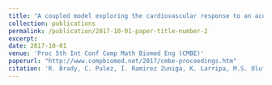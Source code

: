 ```yaml
---
title: "A coupled model exploring the cardiovascular response to an acute inflammatory event"
collection: publications
permalink: /publication/2017-10-01-paper-title-number-2
excerpt: 
date: 2017-10-01
venue: 'Proc 5th Int Conf Comp Math Biomed Eng (CMBE)'
paperurl: "http://www.compbiomed.net/2017/cmbe-proceedings.htm"
citation: 'R. Brady, C. Pulez, I. Ramirez Zuniga, K. Larripa, M.S. Olufsen (2017). &quot;A coupled model exploring the cardiovascular response to an acute inflammatory event.&quot; <i>Proc 5th Int Conf Comp Math Biomed Eng (CMBE)</i>.'
---
```




